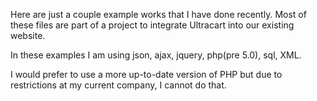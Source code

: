 Here are just a couple example works that I have done recently.
Most of these files are part of a project to integrate Ultracart into our existing website.


In these examples I am using json, ajax, jquery, php(pre 5.0), sql, XML.


I would prefer to use a more up-to-date version of PHP but due to restrictions at my current company, I cannot do that.
